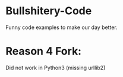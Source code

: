 # Bullshitery-Code
Funny code examples to make our day better.

# Reason 4 Fork:
Did not work in Python3 (missing urllib2)
